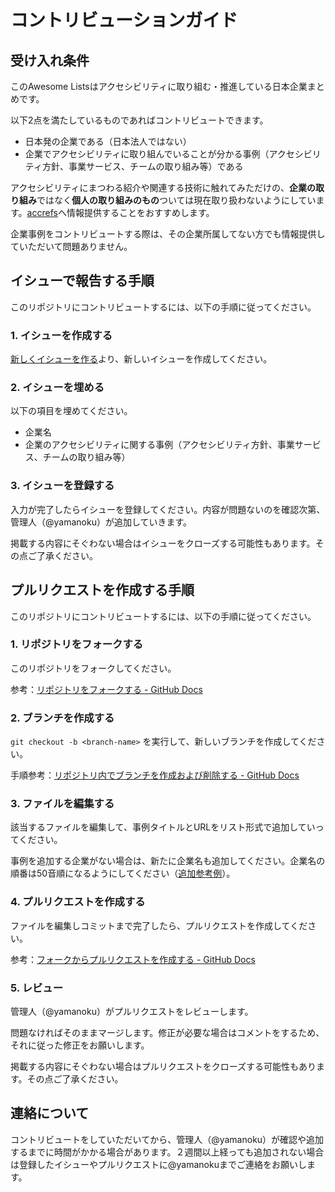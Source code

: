 # コントリビューションガイド

## 受け入れ条件

このAwesome Listsはアクセシビリティに取り組む・推進している日本企業まとめです。

以下2点を満たしているものであればコントリビュートできます。

- 日本発の企業である（日本法人ではない）
- 企業でアクセシビリティに取り組んでいることが分かる事例（アクセシビリティ方針、事業サービス、チームの取り組み等）である

アクセシビリティにまつわる紹介や関連する技術に触れてみただけの、**企業の取り組み**ではなく**個人の取り組みのもの**ついては現在取り扱わないようにしています。[accrefs](https://accrefs.jp/)へ情報提供することをおすすめします。

企業事例をコントリビュートする際は、その企業所属してない方でも情報提供していただいて問題ありません。

## イシューで報告する手順

このリポジトリにコントリビュートするには、以下の手順に従ってください。

### 1. イシューを作成する

[新しくイシューを作る](https://github.com/yamanoku/awesome-japanese-a11y-companies/issues/new/choose)より、新しいイシューを作成してください。

### 2. イシューを埋める

以下の項目を埋めてください。

- 企業名
- 企業のアクセシビリティに関する事例（アクセシビリティ方針、事業サービス、チームの取り組み等）

### 3. イシューを登録する

入力が完了したらイシューを登録してください。内容が問題ないのを確認次第、管理人（@yamanoku）が追加していきます。

掲載する内容にそぐわない場合はイシューをクローズする可能性もあります。その点ご了承ください。

## プルリクエストを作成する手順

このリポジトリにコントリビュートするには、以下の手順に従ってください。

### 1. リポジトリをフォークする

このリポジトリをフォークしてください。

参考：[リポジトリをフォークする - GitHub Docs](https://docs.github.com/ja/pull-requests/collaborating-with-pull-requests/working-with-forks/fork-a-repo)

### 2. ブランチを作成する

`git checkout -b <branch-name>` を実行して、新しいブランチを作成してください。

手順参考：[リポジトリ内でブランチを作成および削除する - GitHub Docs](https://docs.github.com/ja/pull-requests/collaborating-with-pull-requests/proposing-changes-to-your-work-with-pull-requests/creating-and-deleting-branches-within-your-repository)

### 3. ファイルを編集する

該当するファイルを編集して、事例タイトルとURLをリスト形式で追加していってください。

事例を追加する企業がない場合は、新たに企業名も追加してください。企業名の順番は50音順になるようにしてください（[追加参考例](https://github.com/yamanoku/awesome-japanese-a11y-companies/pull/34)）。

### 4. プルリクエストを作成する

ファイルを編集しコミットまで完了したら、プルリクエストを作成してください。

参考：[フォークからプルリクエストを作成する - GitHub Docs](https://docs.github.com/ja/pull-requests/collaborating-with-pull-requests/proposing-changes-to-your-work-with-pull-requests/creating-a-pull-request-from-a-fork)

### 5. レビュー

管理人（@yamanoku）がプルリクエストをレビューします。

問題なければそのままマージします。修正が必要な場合はコメントをするため、それに従った修正をお願いします。

掲載する内容にそぐわない場合はプルリクエストをクローズする可能性もあります。その点ご了承ください。

## 連絡について

コントリビュートをしていただいてから、管理人（@yamanoku）が確認や追加するまでに時間がかかる場合があります。２週間以上経っても追加されない場合は登録したイシューやプルリクエストに@yamanokuまでご連絡をお願いします。


